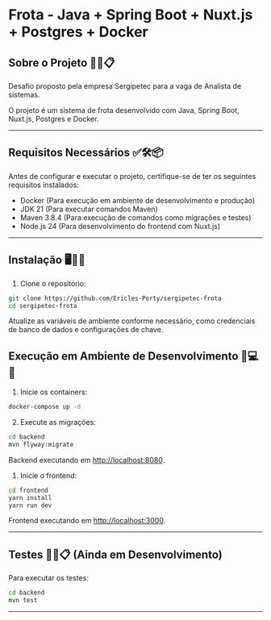 
# Frota - Java + Spring Boot + Nuxt.js + Postgres + Docker

## Sobre o Projeto 🎯✨📋

Desafio proposto pela empresa Sergipetec para a vaga de Analista de sistemas.

O projeto é um sistema de frota desenvolvido com Java, Spring Boot, Nuxt.js, Postgres e Docker.

---

## Requisitos Necessários ✅🛠️📦

Antes de configurar e executar o projeto, certifique-se de ter os seguintes requisitos instalados:

 - Docker (Para execução em ambiente de desenvolvimento e produção)
 - JDK 21 (Para executar comandos Maven)
 - Maven 3.8.4 (Para execução de comandos como migrações e testes)
 - Node.js 24 (Para desenvolvimento do frontend com Nuxt.js)

---

## Instalação 🖥️🔧📂

1. Clone o repositório:

```bash 
git clone https://github.com/Ericles-Porty/sergipetec-frota
cd sergipetec-frota
```

Atualize as variáveis de ambiente conforme necessário, como credenciais de banco de dados e configurações de chave.

## Execução em Ambiente de Desenvolvimento 🚀💻🔄

1. Inicie os containers:

```bash
docker-compose up -d
```

2. Execute as migrações:

```bash
cd backend
mvn flyway:migrate
```

Backend executando em [http://localhost:8080](http://localhost:8080).


1. Inicie o frontend:

```bash
cd frontend
yarn install
yarn run dev
```

Frontend executando em [http://localhost:3000](http://localhost:3000).

---


## Testes 🧪✅📋 (Ainda em Desenvolvimento)

Para executar os testes:
```bash
cd backend
mvn test
```

--- 
